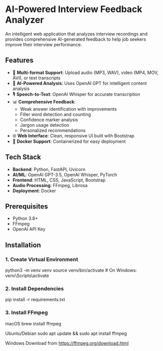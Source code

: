 # AI-Powered Interview Feedback Analyzer

An intelligent web application that analyzes interview recordings and provides comprehensive AI-generated feedback to help job seekers improve their interview performance.

## Features

- 🎵 **Multi-format Support**: Upload audio (MP3, WAV), video (MP4, MOV, AVI), or text transcripts
- 🤖 **AI-Powered Analysis**: Uses OpenAI GPT for intelligent content analysis
- 🎙️ **Speech-to-Text**: OpenAI Whisper for accurate transcription
- 📊 **Comprehensive Feedback**: 
  - Weak answer identification with improvements
  - Filler word detection and counting
  - Confidence marker analysis
  - Jargon usage detection
  - Personalized recommendations
- 🌐 **Web Interface**: Clean, responsive UI built with Bootstrap
- 🐳 **Docker Support**: Containerized for easy deployment

## Tech Stack

- **Backend**: Python, FastAPI, Uvicorn
- **AI/ML**: OpenAI GPT-3.5, OpenAI Whisper, PyTorch
- **Frontend**: HTML, CSS, JavaScript, Bootstrap
- **Audio Processing**: FFmpeg, Librosa
- **Deployment**: Docker

## Prerequisites

- Python 3.8+
- FFmpeg
- OpenAI API Key

## Installation
### 1. Create Virtual Environment

python3 -m venv venv
source venv/bin/activate # On Windows: venv\Scripts\activate

### 2. Install Dependencies

pip install -r requirements.txt

### 3. Install FFmpeg

macOS
brew install ffmpeg

Ubuntu/Debian
sudo apt update && sudo apt install ffmpeg

Windows
Download from https://ffmpeg.org/download.html
